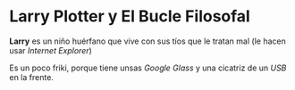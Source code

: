 # Larry Plotter y El Bucle Filosofal

**Larry** es un niño huérfano que vive con sus tíos que le tratan mal (le hacen usar *Internet Explorer*)

Es un poco friki, porque tiene unsas *Google Glass* y una cicatriz de un *USB* en la frente.
